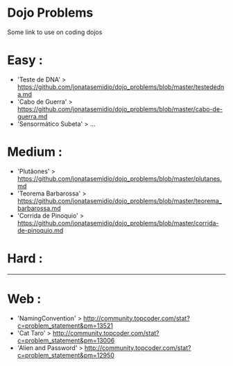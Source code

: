 # Dojo Problems
Some link to use on coding dojos


Easy :
=====
* 'Teste de DNA' > https://github.com/jonatasemidio/dojo_problems/blob/master/testededna.md
* 'Cabo de Guerra' > https://github.com/jonatasemidio/dojo_problems/blob/master/cabo-de-guerra.md
* 'Sensormático Subeta' > ...

Medium :
=======
* 'Plutãones' > https://github.com/jonatasemidio/dojo_problems/blob/master/plutanes.md
* 'Teorema Barbarossa' > https://github.com/jonatasemidio/dojo_problems/blob/master/teorema_barbarossa.md
* 'Corrida de Pinoquio' > https://github.com/jonatasemidio/dojo_problems/blob/master/corrida-de-pinoquio.md

Hard :
=====

---

Web :
=====
* 'NamingConvention' > http://community.topcoder.com/stat?c=problem_statement&pm=13521
* 'Cat Taro' > http://community.topcoder.com/stat?c=problem_statement&pm=13006
* 'Alien and Password' > http://community.topcoder.com/stat?c=problem_statement&pm=12950

